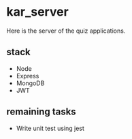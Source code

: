 # kar_server

Here is the server of the quiz applications.

## stack

- Node
- Express
- MongoDB
- JWT

## remaining tasks

- Write unit test using jest
